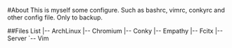 #About
This is myself some configure. Such as bashrc, vimrc, conkyrc and other config file. Only to backup.

##Files List
|-- ArchLinux
|-- Chromium
|-- Conky
|-- Empathy
|-- Fcitx
|-- Server
`-- Vim
